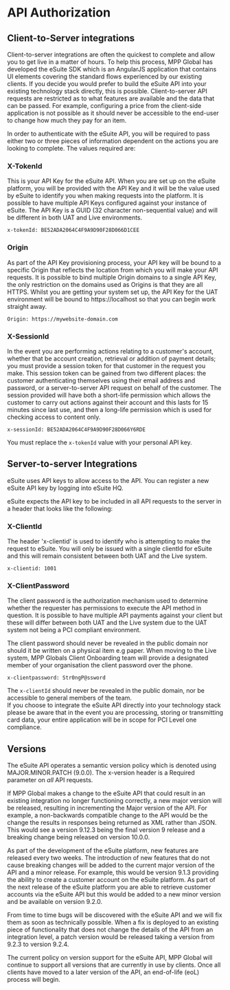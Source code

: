 # API Authorization

## Client-to-Server integrations


Client-to-server integrations are often the quickest to complete and allow you to get live in a matter of hours. To help this process, MPP Global has developed the eSuite SDK which is an AngularJS application that contains UI elements covering the standard flows experienced by our existing clients. If you decide you would prefer to build the eSuite API into your existing technology stack directly, this is possible. Client-to-server API requests are restricted as to what features are available and the data that can be passed. For example, configuring a price from the client-side application is not possible as it should never be accessible to the end-user to change how much they pay for an item.

In order to authenticate with the eSuite API, you will be required to pass either two or three pieces of information dependent on the actions you are looking to complete. The values required are:

### X-TokenId

This is your API Key for the eSuite API. When you are set up on the eSuite platform, you will be provided with the API Key and it will be the value used by eSuite to identify you when making requests into the platform. It is possible to have multiple API Keys configured against your instance of eSuite. The API Key is a GUID (32 character non-sequential value) and will be different in both UAT and Live environments.

`x-tokenId: BE52ADA2064C4F9A9D90F28D066D1CEE`

### Origin

As part of the API Key provisioning process, your API key will be bound to a specific Origin that reflects the location from which you will make your API requests. It is possible to bind multiple Origin domains to a single API Key, the only restriction on the domains used as Origins is that they are all HTTPS. Whilst you are getting your system set up, the API Key for the UAT environment will be bound to https://localhost so that you can begin work straight away.

`Origin: https://mywebsite-domain.com`

### X-SessionId

In the event you are performing actions relating to a customer's account, whether that be account creation, retrieval or addition of payment details; you must provide a session token for that customer in the request you make. This session token can be gained from two different places: the customer authenticating themselves using their email address and password, or a server-to-server API request on behalf of the customer. The session provided will have both a short-life permission which allows the customer to carry out actions against their account and this lasts for 15 minutes since last use, and then a long-life permission which is used for checking access to content only.

`x-sessionId: BE52ADA2064C4F9A9D90F28D066Y6RDE`


<aside class="warning">
You must replace the <code>x-tokenId</code> value with your personal API key.
</aside>


## Server-to-server Integrations

eSuite uses API keys to allow access to the API. You can register a new eSuite API key by logging into eSuite HQ.

eSuite expects the API key to be included in all API requests to the server in a header that looks like the following:

### X-ClientId

The header 'x-clientid' is used to identify who is attempting to make the request to eSuite. You will only be issued with a single clientId for eSuite and this will remain consistent between both UAT and the Live system.

`x-clientid: 1001`

### X-ClientPassword

The client password is the authorization mechanism used to determine whether the requester has permissions to execute the API method in question. It is possible to have multiple API payments against your client but these will differ between both UAT and the Live system due to the UAT system not being a PCI compliant environment. 

The client password should never be revealed in the public domain nor should it be written on a physical item e.g paper. When moving to the Live system, MPP Globals Client Onboarding team will provide a designated member of your organisation the client password over the phone.

`x-clientpassword: Str0ngP@ssword`

<aside class="warning">
The <code>x-clientId</code> should never be revealed in the public domain, nor be accessible to general members of the team.
</aside>

<aside class="warning">
If you choose to integrate the eSuite API directly into your technology stack please be aware that in the event you are processing, storing or transmitting card data, your entire application will be in scope for PCI Level one compliance.
</aside>

## Versions
The eSuite API operates a semantic version policy which is denoted using MAJOR.MINOR.PATCH (9.0.0). The x-version header is a Required parameter on *all* API requests.

If MPP Global makes a change to the eSuite API that could result in an existing integration no longer functioning correctly, a new major version will be released, resulting in incrementing the Major version of the API. For example, a non-backwards compatible change to the API would be the change the results in responses being returned as XML rather than JSON. This would see a version 9.12.3 being the final version 9 release and a breaking change being released on version 10.0.0.

As part of the development of the eSuite platform, new features are released every two weeks. The introduction of new features that do not cause breaking changes will be added to the current major version of the API and a minor release. For example, this would be version 9.1.3 providing the ability to create a customer account on the eSuite platform. As part of the next release of the eSuite platform you are able to retrieve customer accounts via the eSuite API but this would be added to a new minor version and be available on version 9.2.0.

From time to time bugs will be discovered with the eSuite API and we will fix them as soon as technically possible. When a fix is deployed to an existing piece of functionality that does not change the details of the API from an integration level, a patch version would be released taking a version from 9.2.3 to version 9.2.4.

The current policy on version support for the eSuite API, MPP Global will continue to support all versions that are currently in use by clients. Once all clients have moved to a later version of the API, an end-of-life (eoL) process will begin.
